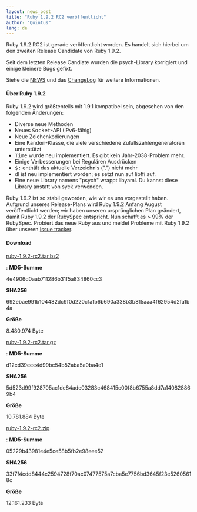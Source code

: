 ```yaml
---
layout: news_post
title: "Ruby 1.9.2 RC2 veröffentlicht"
author: "Quintus"
lang: de
---
```


Ruby 1.9.2 RC2 ist gerade veröffentlicht worden. Es handelt sich hierbei
um den zweiten Release Candidate von Ruby 1.9.2.

Seit dem letzten Release Candiate wurden die psych-Library korrigiert
und einige kleinere Bugs gefixt.

Siehe die [NEWS][1] und das [ChangeLog][2] für weitere Informationen.

#### Über Ruby 1.9.2

Ruby 1.9.2 wird größtenteils mit 1.9.1 kompatibel sein, abgesehen von
den folgenden Änderungen:

* Diverse neue Methoden
* Neues <tt>Socket</tt>-API (IPv6-fähig)
* Neue Zeichenkodierungen
* Eine <tt>Random</tt>-Klasse, die viele verschiedene
  Zufallszahlengeneratoren unterstützt
* <tt>Time</tt> wurde neu implementiert. Es gibt kein Jahr-2038-Problem
  mehr.
* Einige Verbesserungen bei Regulären Ausdrücken
* <tt>$:</tt> enthält das aktuelle Verzeichnis (\".\") nicht mehr
* dl ist neu implementiert worden; es setzt nun auf libffi auf.
* Eine neue Library namens \"psych\" wrappt libyaml. Du kannst diese
  Library anstatt von syck verwenden.

Ruby 1.9.2 ist so stabil geworden, wie wir es uns vorgestellt haben.
Aufgrund unseres Release-Plans wird Ruby 1.9.2 Anfang August
veröffentlicht werden; wir haben unseren ursprünglichen Plan geändert,
damit Ruby 1.9.2 der RubySpec entspricht. Nun schafft es &gt; 99% der
RubySpec. Probiert das neue Ruby aus und meldet Probleme mit Ruby 1.9.2
über unseren [Issue tracker][3].

#### Download

[ruby-1.9.2-rc2.tar.bz2][4]

: **MD5-Summe**

  4e4906d0aab711286b31f5a834860cc3

  **SHA256**

  692ebae991b104482dc9f0d220c1afb6b690a338b3b815aaa4f62954d2fa1b4a

  **Größe**

  8\.480.974 Byte

[ruby-1.9.2-rc2.tar.gz][5]

: **MD5-Summe**

  d12cd39eee4d99bc54b52aba5a0ba4e1

  **SHA256**

  5d523d99f928705ac1de84ade03283c468415c00f8b6755a8dd7a140828869b4

  **Größe**

  10\.781.884 Byte

[ruby-1.9.2-rc2.zip][6]

: **MD5-Summe**

  05229b43981e4e5ce58b5fb2e98eee52

  **SHA256**

  33f7f4cdd8444c2594728f70ac07477575a7cba5e7756bd3645f23e52605618c

  **Größe**

  12\.161.233 Byte



[1]: http://svn.ruby-lang.org/repos/ruby/tags/v1_9_2_rc2/NEWS 
[2]: http://svn.ruby-lang.org/repos/ruby/tags/v1_9_2_rc2/ChangeLog 
[3]: http://redmine.ruby-lang.org/projects/show/ruby-19/ 
[4]: ftp://ftp.ruby-lang.org/pub/ruby/1.9/ruby-1.9.2-rc2.tar.bz2 
[5]: ftp://ftp.ruby-lang.org/pub/ruby/1.9/ruby-1.9.2-rc2.tar.gz 
[6]: ftp://ftp.ruby-lang.org/pub/ruby/1.9/ruby-1.9.2-rc2.zip 
